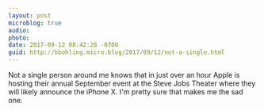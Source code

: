 ```yaml
---
layout: post
microblog: true
audio: 
photo: 
date: 2017-09-12 08:42:28 -0700
guid: http://bbohling.micro.blog/2017/09/12/not-a-single.html
---
```

Not a single person around me knows that in just over an hour Apple is hosting their annual September event at the Steve Jobs Theater where they will likely announce the iPhone X. I'm pretty sure that makes me the sad one.
